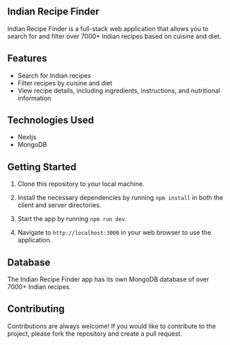 ## Indian Recipe Finder

Indian Recipe Finder is a full-stack web application that allows you to search for and filter over 7000+ Indian recipes based on cuisine and diet. 

## Features

- Search for Indian recipes
- Filter recipes by cuisine and diet
- View recipe details, including ingredients, instructions, and nutritional information

## Technologies Used

- Nextjs
- MongoDB

## Getting Started

1. Clone this repository to your local machine.

2. Install the necessary dependencies by running `npm install` in both the client and server directories.

3. Start the app by running `npm run dev`.


4. Navigate to `http://localhost:3000` in your web browser to use the application.

## Database

The Indian Recipe Finder app has its own MongoDB database of over 7000+ Indian recipes.

## Contributing

Contributions are always welcome! If you would like to contribute to the project, please fork the repository and create a pull request.